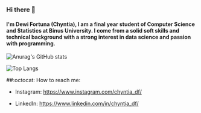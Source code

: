 ### Hi there 👋
#### I'm Dewi Fortuna (Chyntia), I am a final year student of Computer Science and Statistics at Binus University. I come from a solid soft skills and technical background with a strong interest in data science and passion with programming.


![Anurag's GitHub stats](https://github-readme-stats.vercel.app/api?username=chyntiadf&show_icons=true&theme=omni)


![Top Langs](https://github-readme-stats.vercel.app/api/top-langs/?username=chyntiadf&layout=compact&theme=omni)


##:octocat: How to reach me: 

- Instagram: https://www.instagram.com/chyntia_df/

- LinkedIn: https://www.linkedin.com/in/chyntia_df/


<!--
**chyntiadf/chyntiadf** is a ✨ _special_ ✨ repository because its `README.md` (this file) appears on your GitHub profile.

Here are some ideas to get you started:

- 🔭 I’m currently working on ...
- 🌱 I’m currently learning ...
- 👯 I’m looking to collaborate on ...
- 🤔 I’m looking for help with ...
- 💬 Ask me about ...
- 📫 How to reach me: ...
- 😄 Pronouns: ...
- ⚡ Fun fact: ...
-->
